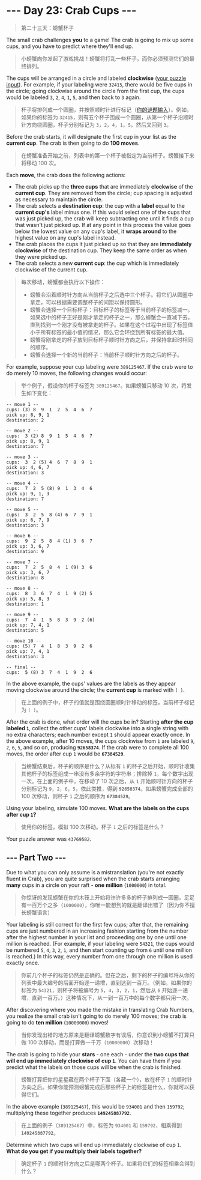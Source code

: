 # --- Day 23: Crab Cups ---

> 第二十三天：螃蟹杯子

The small crab challenges **you** to a game! The crab is going to mix up some cups, and you have to predict where they'll end up.

> 小螃蟹向你发起了游戏挑战！螃蟹将打乱一些杯子，而你必须预测它们的最终排列。

The cups will be arranged in a circle and labeled **clockwise** ([your puzzle input](day23.txt)). For example, if your labeling were `32415`, there would be five cups in the circle; going clockwise around the circle from the first cup, the cups would be labeled `3`, `2`, `4`, `1`, `5`, and then back to `3` again.

> 杯子将排列成一个圆圈，并按照顺时针进行标记（[你的谜题输入](day23.txt)）。例如，如果你的标签为 `32415`，则有五个杯子围成一个圆圈，从第一个杯子沿顺时针方向绕圆圈，杯子分别标记为 `3`，`2`，`4`，`1`，`5`，然后又回到 `3`。

Before the crab starts, it will designate the first cup in your list as the **current cup**. The crab is then going to do **100 moves**.

> 在螃蟹准备开始之前，列表中的第一个杯子被指定为当前杯子。螃蟹接下来将移动 100 次。

Each **move**, the crab does the following actions:

- The crab picks up the **three cups** that are immediately **clockwise** of the **current cup**. They are removed from the circle; cup spacing is adjusted as necessary to maintain the circle.
- The crab selects a **destination cup**: the cup with a **label** equal to the **current cup's** label minus one. If this would select one of the cups that was just picked up, the crab will keep subtracting one until it finds a cup that wasn't just picked up. If at any point in this process the value goes below the lowest value on any cup's label, it **wraps around** to the highest value on any cup's label instead.
- The crab places the cups it just picked up so that they are **immediately clockwise** of the destination cup. They keep the same order as when they were picked up.
- The crab selects a new **current cup**: the cup which is immediately clockwise of the current cup.

> 每次移动，螃蟹都会执行以下操作：
>
> - 螃蟹会沿着顺时针方向从当前杯子之后选中三个杯子。将它们从圆圈中拿走，可以根据需要调整杯子的间距以保持圆形。
> - 螃蟹会选择一个目标杯子：目标杯子的标签等于当前杯子的标签减一。如果选中的杯子正好是刚才拿走的杯子之一，那么螃蟹会一直减下去，直到找到一个刚才没有被拿走的杯子。如果在这个过程中出现了标签值小于所有标签的最小值的情况，那么它会环绕到所有标签的最大值。
> - 螃蟹将刚拿走的杯子放到目标杯子顺时针方向之后，并保持拿起时相同的顺序。
> - 螃蟹会选择一个新的当前杯子：当前杯子顺时针方向之后的杯子。

For example, suppose your cup labeling were `389125467`. If the crab were to do merely 10 moves, the following changes would occur:

> 举个例子，假设你的杯子标签为 `389125467`。如果螃蟹只移动 10 次，将发生如下变化：

```'
-- move 1 --
cups: (3) 8  9  1  2  5  4  6  7 
pick up: 8, 9, 1
destination: 2

-- move 2 --
cups:  3 (2) 8  9  1  5  4  6  7 
pick up: 8, 9, 1
destination: 7

-- move 3 --
cups:  3  2 (5) 4  6  7  8  9  1 
pick up: 4, 6, 7
destination: 3

-- move 4 --
cups:  7  2  5 (8) 9  1  3  4  6 
pick up: 9, 1, 3
destination: 7

-- move 5 --
cups:  3  2  5  8 (4) 6  7  9  1 
pick up: 6, 7, 9
destination: 3

-- move 6 --
cups:  9  2  5  8  4 (1) 3  6  7 
pick up: 3, 6, 7
destination: 9

-- move 7 --
cups:  7  2  5  8  4  1 (9) 3  6 
pick up: 3, 6, 7
destination: 8

-- move 8 --
cups:  8  3  6  7  4  1  9 (2) 5 
pick up: 5, 8, 3
destination: 1

-- move 9 --
cups:  7  4  1  5  8  3  9  2 (6)
pick up: 7, 4, 1
destination: 5

-- move 10 --
cups: (5) 7  4  1  8  3  9  2  6 
pick up: 7, 4, 1
destination: 3

-- final --
cups:  5 (8) 3  7  4  1  9  2  6 
```

In the above example, the cups' values are the labels as they appear moving clockwise around the circle; the **current cup** is marked with `( )`.

> 在上面的例子中，杯子的值就是围绕圆圈顺时针移动的标签，当前杯子标记为 `( )`。

After the crab is done, what order will the cups be in? Starting **after the cup labeled `1`**, collect the other cups' labels clockwise into a single string with no extra characters; each number except `1` should appear exactly once. In the above example, after 10 moves, the cups clockwise from `1` are labeled `9`, `2`, `6`, `5`, and so on, producing **`92658374`**. If the crab were to complete all 100 moves, the order after cup `1` would be **`67384529`**.

> 当螃蟹结束后，杯子的顺序是什么？从标有 `1` 的杯子之后开始，顺时针收集其他杯子的标签组成一串没有多余字符的字符串；排除掉 `1`，每个数字出现一次。在上面的例子中，在移动了 10 次之后，从 `1` 开始顺时针方向的杯子分别标记为 `9`，`2`，`6`，`5`，依此类推，得到 **`92658374`**。如果螃蟹完成全部的 100 次移动，则杯子 `1` 之后的顺序为 **`67384529`**。

Using your labeling, simulate 100 moves. **What are the labels on the cups after cup `1`?**

> 使用你的标签，模拟 100 次移动。杯子 `1` 之后的标签是什么？

Your puzzle answer was `43769582`.

## --- Part Two ---

Due to what you can only assume is a mistranslation (you're not exactly fluent in Crab), you are quite surprised when the crab starts arranging **many** cups in a circle on your raft - **one million** (`1000000`) in total.

> 你惊讶的发现螃蟹在你的木筏上开始将许许多多的杯子排列成一圆圈，足足有一百万个之多（`1000000`），你唯一能想到的就是翻译出错了（因为你不擅长螃蟹语言）

Your labeling is still correct for the first few cups; after that, the remaining cups are just numbered in an increasing fashion starting from the number after the highest number in your list and proceeding one by one until one million is reached. (For example, if your labeling were `54321`, the cups would be numbered `5`, `4`, `3`, `2`, `1`, and then start counting up from `6` until one million is reached.) In this way, every number from one through one million is used exactly once.

> 你前几个杯子的标签仍然是正确的。但在之后，剩下的杯子的编号将从你的列表中最大编号的后面开始逐一递增，直到达到一百万。（例如，如果你的标签为 `54321`，则杯子将被编号为 `5`，`4`，`3`，`2`，`1`，然后从 `6` 开始逐一递增，直到一百万。）这种情况下，从一到一百万中的每个数字都只用一次。

After discovering where you made the mistake in translating Crab Numbers, you realize the small crab isn't going to do merely 100 moves; the crab is going to do **ten million** (`10000000`) moves!

> 当你发现出错的地方原来是翻译螃蟹数字有误后，你意识到小螃蟹不打算只做 100 次移动，而是打算做一千万（`10000000`）次移动！

The crab is going to hide your **stars** - one each - under the **two cups that will end up immediately clockwise of cup `1`**. You can have them if you predict what the labels on those cups will be when the crab is finished.

> 螃蟹打算把你的星星藏在两个杯子下面（各藏一个），放在杯子 `1` 的顺时针方向之后。如果你能预测螃蟹完成后那些杯子上的标签是什么，你就可以获得它们。

In the above example (`389125467`), this would be `934001` and then `159792`; multiplying these together produces **`149245887792`**.

> 在上面的例子（`389125467`）中，标签为 `934001` 和 `159792`，相乘得到 **`149245887792`**。

Determine which two cups will end up immediately clockwise of cup `1`. **What do you get if you multiply their labels together?**

> 确定杯子 `1` 的顺时针方向之后是哪两个杯子。如果将它们的标签相乘会得到什么？
